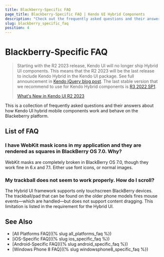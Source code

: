 ```yaml
---
title: Blackberry-Specific FAQ
page_title: Blackberry-Specific FAQ | Kendo UI Hybrid Components
description: "Check out the frequently asked questions and their answers about how Kendo UI hybrid components work and behave on the Blackberry platform."
slug: blackberry_specific_faq
position: 4
---
```


# Blackberry-Specific FAQ

>Starting with the R2 2023 release, Kendo UI will no longer ship Hybrid UI components. This means that the R2 2023 will be the last release to include Kendo Hybrid in the Kendo UI package. See full announcement in [Kendo jQuery blog post](https://www.telerik.com/blogs/r2-2023-kendo-ui-release#end-of-support-announcements). The last stable version that we recommend to use for Kendo Hybrid components is [R3 2022 SP1](https://www.telerik.com/support/whats-new/kendo-ui/release-history/kendo-ui-r3-2022-sp1-(version-2022-3-1109)).
>
>[What's New in Kendo UI R2 2023](https://www.telerik.com/blogs/r2-2023-kendo-ui-release#kendo-ui-for-jquery)

This is a collection of frequently asked questions and their answers about how Kendo UI hybrid mobile components work and behave on the Blackeberry platform.

## List of FAQ

### I have WebKit mask icons in my application and they are rendered as squares in BlackBerry OS 7.0. Why?

WebKit masks are completely broken in BlackBerry OS 7.0, though they work fine in 6.x and 7.1. Either use font icons, or normal images.

### My trackball does not seem to work properly. How do I scroll?

The Hybrid UI framework supports only touchscreen BlackBerry devices. The trackball/pad that can be found on the older phone models fires mouse events&mdash;which are handled&mdash;but
does not support content dragging. This limitation is listed in the requirement for the Hybrid UI.

## See Also

* [All Platforms FAQ]({% slug all_platforms_faq %})
* [iOS-Specific FAQ]({% slug ios_specific_faq %})
* [Android-Specific FAQ]({% slug android_specific_faq %})
* [Windows Phone 8 FAQ]({% slug windowsphone8_specific_faq %})
